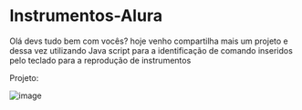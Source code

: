 # Instrumentos-Alura
Olá devs tudo bem com vocês? hoje venho compartilha mais um projeto e dessa vez utilizando Java script para a identificação de comando inseridos pelo teclado para a reprodução de instrumentos

Projeto:

![image](https://user-images.githubusercontent.com/98132837/175786514-e53e4b0f-7915-400c-a05f-ecb7359a3e69.png)

